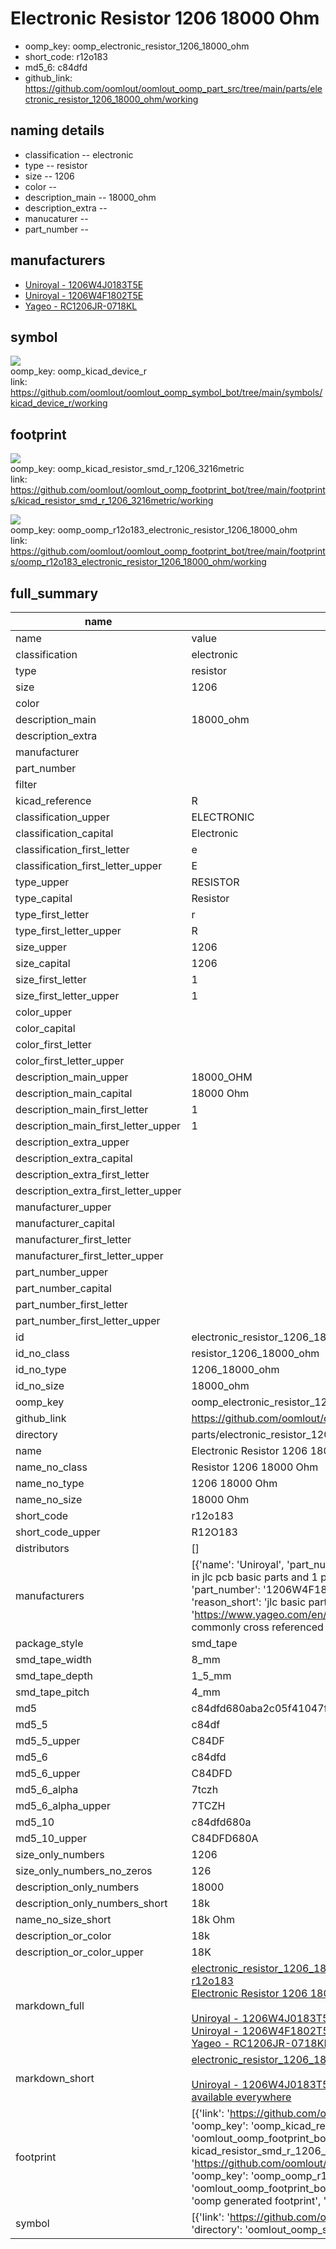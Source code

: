 # Electronic Resistor 1206 18000 Ohm

  
* oomp_key: oomp_electronic_resistor_1206_18000_ohm 
* short_code: r12o183
* md5_6: c84dfd  
* github_link: https://github.com/oomlout/oomlout_oomp_part_src/tree/main/parts/electronic_resistor_1206_18000_ohm/working  
## naming details
* classification -- electronic
* type -- resistor
* size -- 1206
* color -- 
* description_main -- 18000_ohm
* description_extra -- 
* manucaturer -- 
* part_number -- 


## manufacturers
* [Uniroyal - 1206W4J0183T5E]()  
* [Uniroyal - 1206W4F1802T5E]()  
* [Yageo - RC1206JR-0718KL](https://www.yageo.com/en/Chart/Download/pdf/RC1206JR-0718KL)  

## symbol

![](symbol/{index}/working/working_600.png)  
oomp_key: oomp_kicad_device_r  
link: https://github.com/oomlout/oomlout_oomp_symbol_bot/tree/main/symbols/kicad_device_r/working  

## footprint

![](footprint/{index}/working/working_600.png)  
oomp_key: oomp_kicad_resistor_smd_r_1206_3216metric  
link: https://github.com/oomlout/oomlout_oomp_footprint_bot/tree/main/footprints/kicad_resistor_smd_r_1206_3216metric/working  

![](footprint/{index}/working/working_600.png)  
oomp_key: oomp_oomp_r12o183_electronic_resistor_1206_18000_ohm  
link: https://github.com/oomlout/oomlout_oomp_footprint_bot/tree/main/footprints/oomp_r12o183_electronic_resistor_1206_18000_ohm/working  

## full_summary
| name | value | 
| --- | --- | 
| name | value | 
| classification | electronic | 
| type | resistor | 
| size | 1206 | 
| color |  | 
| description_main | 18000_ohm | 
| description_extra |  | 
| manufacturer |  | 
| part_number |  | 
| filter |  | 
| kicad_reference | R | 
| classification_upper | ELECTRONIC | 
| classification_capital | Electronic | 
| classification_first_letter | e | 
| classification_first_letter_upper | E | 
| type_upper | RESISTOR | 
| type_capital | Resistor | 
| type_first_letter | r | 
| type_first_letter_upper | R | 
| size_upper | 1206 | 
| size_capital | 1206 | 
| size_first_letter | 1 | 
| size_first_letter_upper | 1 | 
| color_upper |  | 
| color_capital |  | 
| color_first_letter |  | 
| color_first_letter_upper |  | 
| description_main_upper | 18000_OHM | 
| description_main_capital | 18000 Ohm | 
| description_main_first_letter | 1 | 
| description_main_first_letter_upper | 1 | 
| description_extra_upper |  | 
| description_extra_capital |  | 
| description_extra_first_letter |  | 
| description_extra_first_letter_upper |  | 
| manufacturer_upper |  | 
| manufacturer_capital |  | 
| manufacturer_first_letter |  | 
| manufacturer_first_letter_upper |  | 
| part_number_upper |  | 
| part_number_capital |  | 
| part_number_first_letter |  | 
| part_number_first_letter_upper |  | 
| id | electronic_resistor_1206_18000_ohm | 
| id_no_class | resistor_1206_18000_ohm | 
| id_no_type | 1206_18000_ohm | 
| id_no_size | 18000_ohm | 
| oomp_key | oomp_electronic_resistor_1206_18000_ohm | 
| github_link | https://github.com/oomlout/oomlout_oomp_part_src/tree/main/parts/electronic_resistor_1206_18000_ohm/working | 
| directory | parts/electronic_resistor_1206_18000_ohm | 
| name | Electronic Resistor 1206 18000 Ohm | 
| name_no_class | Resistor 1206 18000 Ohm | 
| name_no_type | 1206 18000 Ohm | 
| name_no_size | 18000 Ohm | 
| short_code | r12o183 | 
| short_code_upper | R12O183 | 
| distributors | [] | 
| manufacturers | [{'name': 'Uniroyal', 'part_number': '1206W4J0183T5E', 'link': '', 'id': 'manufacturer_uniroyal', 'note': {'reason': 'did this one first, but not in jlc pcb basic parts and 1 percent are and they are the same price', 'reason_short': 'not in jlc basic parts'}}, {'name': 'Uniroyal', 'part_number': '1206W4F1802T5E', 'link': '', 'id': 'manufacturer_uniroyal', 'note': {'reason': 'in the jlc basic parts catalogue', 'reason_short': 'jlc basic part'}}, {'name': 'Yageo', 'part_number': 'RC1206JR-0718KL', 'link': 'https://www.yageo.com/en/Chart/Download/pdf/RC1206JR-0718KL', 'id': 'manufacturer_yageo', 'note': {'reason': 'yageo is a commonly cross referenced part number', 'reason_short': 'available everywhere'}}] | 
| package_style | smd_tape | 
| smd_tape_width | 8_mm | 
| smd_tape_depth | 1_5_mm | 
| smd_tape_pitch | 4_mm | 
| md5 | c84dfd680aba2c05f41047fb95f03f58 | 
| md5_5 | c84df | 
| md5_5_upper | C84DF | 
| md5_6 | c84dfd | 
| md5_6_upper | C84DFD | 
| md5_6_alpha | 7tczh | 
| md5_6_alpha_upper | 7TCZH | 
| md5_10 | c84dfd680a | 
| md5_10_upper | C84DFD680A | 
| size_only_numbers | 1206 | 
| size_only_numbers_no_zeros | 126 | 
| description_only_numbers | 18000 | 
| description_only_numbers_short | 18k | 
| name_no_size_short | 18k Ohm | 
| description_or_color | 18k | 
| description_or_color_upper | 18K | 
| markdown_full | [electronic_resistor_1206_18000_ohm](https://github.com/oomlout/oomlout_oomp_part_src/tree/main/parts/electronic_resistor_1206_18000_ohm/working)<br>[r12o183](https://github.com/oomlout/oomlout_oomp_part_src/tree/main/parts/electronic_resistor_1206_18000_ohm/working)<br>[Electronic Resistor 1206 18000 Ohm](https://github.com/oomlout/oomlout_oomp_part_src/tree/main/parts/electronic_resistor_1206_18000_ohm/working)<br><br>[Uniroyal - 1206W4J0183T5E- not in jlc basic parts]() [(L)  ](https://www.lcsc.com/search?q=1206W4J0183T5E)[(D)  ](https://www.digikey.com/en/products?keywords=1206W4J0183T5E)[(M)  ](https://www.mouser.com/Search/Refine?Keyword=1206W4J0183T5E)[(N)  ](https://www.newark.com/search?st=1206W4J0183T5E)[(SZ)  ](https://so.szlcsc.com/global.html?k=1206W4J0183T5E)<br>[Uniroyal - 1206W4F1802T5E- jlc basic part]() [(L)  ](https://www.lcsc.com/search?q=1206W4F1802T5E)[(D)  ](https://www.digikey.com/en/products?keywords=1206W4F1802T5E)[(M)  ](https://www.mouser.com/Search/Refine?Keyword=1206W4F1802T5E)[(N)  ](https://www.newark.com/search?st=1206W4F1802T5E)[(SZ)  ](https://so.szlcsc.com/global.html?k=1206W4F1802T5E)<br>[Yageo - RC1206JR-0718KL- available everywhere](https://www.yageo.com/en/Chart/Download/pdf/RC1206JR-0718KL) [(L)  ](https://www.lcsc.com/search?q=RC1206JR-0718KL)[(D)  ](https://www.digikey.com/en/products?keywords=RC1206JR-0718KL)[(M)  ](https://www.mouser.com/Search/Refine?Keyword=RC1206JR-0718KL)[(N)  ](https://www.newark.com/search?st=RC1206JR-0718KL)[(SZ)  ](https://so.szlcsc.com/global.html?k=RC1206JR-0718KL)<br> | 
| markdown_short | [electronic_resistor_1206_18000_ohm](https://github.com/oomlout/oomlout_oomp_part_src/tree/main/parts/electronic_resistor_1206_18000_ohm/working)<br><br>[Uniroyal - 1206W4J0183T5E- not in jlc basic parts]()[Uniroyal - 1206W4F1802T5E- jlc basic part]()[Yageo - RC1206JR-0718KL- available everywhere](https://www.yageo.com/en/Chart/Download/pdf/RC1206JR-0718KL) | 
| footprint | [{'link': 'https://github.com/oomlout/oomlout_oomp_footprint_bot/tree/main/foootprntss/kicad_resistor_smd_r_1206_3216metric', 'oomp_key': 'oomp_kicad_resistor_smd_r_1206_3216metric', 'directory': 'oomlout_oomp_footprint_bot/footprints/kicad_resistor_smd_r_1206_3216metric//working/working.kicad_mod', 'note': 'source footprint kicad_resistor_smd_r_1206_3216metric', 'index': 0}, {'link': 'https://github.com/oomlout/oomlout_oomp_footprint_bot/tree/main/foootprntss/oomp_r12o183_electronic_resistor_1206_18000_ohm', 'oomp_key': 'oomp_oomp_r12o183_electronic_resistor_1206_18000_ohm', 'directory': 'oomlout_oomp_footprint_bot/footprints/oomp_r12o183_electronic_resistor_1206_18000_ohm//working/working.kicad_mod', 'note': 'oomp generated footprint', 'index': 1}] | 
| symbol | [{'link': 'https://github.com/oomlout/oomlout_oomp_symbol_bot/tree/main/symbols/kicad_device_r', 'oomp_key': 'oomp_kicad_device_r', 'directory': 'oomlout_oomp_symbol_bot/symbols/kicad_device_r//working/working.kicad_sym', 'index': 0}] | 
